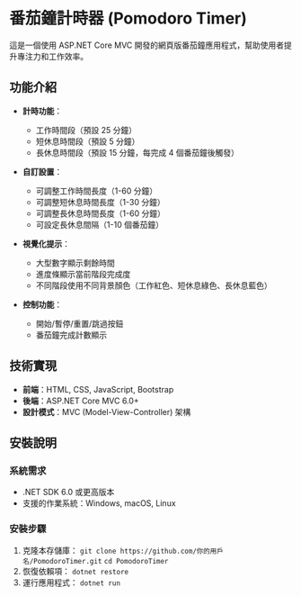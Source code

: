 # 番茄鐘計時器 (Pomodoro Timer)

這是一個使用 ASP.NET Core MVC 開發的網頁版番茄鐘應用程式，幫助使用者提升專注力和工作效率。

## 功能介紹

- **計時功能**：
  - 工作時間段（預設 25 分鐘）
  - 短休息時間段（預設 5 分鐘）
  - 長休息時間段（預設 15 分鐘，每完成 4 個番茄鐘後觸發）

- **自訂設置**：
  - 可調整工作時間長度（1-60 分鐘）
  - 可調整短休息時間長度（1-30 分鐘）
  - 可調整長休息時間長度（1-60 分鐘）
  - 可設定長休息間隔（1-10 個番茄鐘）

- **視覺化提示**：
  - 大型數字顯示剩餘時間
  - 進度條顯示當前階段完成度
  - 不同階段使用不同背景顏色（工作紅色、短休息綠色、長休息藍色）

- **控制功能**：
  - 開始/暫停/重置/跳過按鈕
  - 番茄鐘完成計數顯示

## 技術實現

- **前端**：HTML, CSS, JavaScript, Bootstrap
- **後端**：ASP.NET Core MVC 6.0+
- **設計模式**：MVC (Model-View-Controller) 架構

## 安裝說明

### 系統需求
- .NET SDK 6.0 或更高版本
- 支援的作業系統：Windows, macOS, Linux

### 安裝步驟

1. 克隆本存儲庫：
```git clone https://github.com/你的用戶名/PomodoroTimer.git```
```cd PomodoroTimer```
2. 恢復依賴項：
```dotnet restore```
3. 運行應用程式：
```dotnet run```
